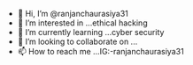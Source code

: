 - 👋 Hi, I’m @ranjanchaurasiya31
- 👀 I’m interested in ...ethical hacking
- 🌱 I’m currently learning ...cyber security
- 💞️ I’m looking to collaborate on ...
- 📫 How to reach me ...IG:-ranjanchaurasiya31

<!---
ranjanchaurasiya31/ranjanchaurasiya31 is a ✨ special ✨ repository because its `README.md` (this file) appears on your GitHub profile.
You can click the Preview link to take a look at your changes.
--->
